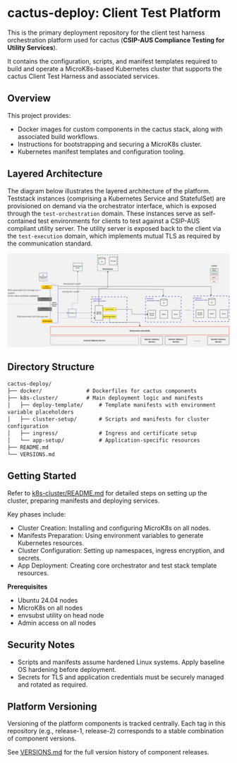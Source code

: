 # cactus-deploy: Client Test Platform

This is the primary deployment repository for the client test harness orchestration platform used for cactus (**CSIP-AUS Compliance Testing for Utility Services**).

It contains the configuration, scripts, and manifest templates required to build and operate a MicroK8s-based Kubernetes cluster that supports the cactus Client Test Harness and associated services.

## Overview

This project provides:
- Docker images for custom components in the cactus stack, along with associated build workflows.
- Instructions for bootstrapping and securing a MicroK8s cluster.
- Kubernetes manifest templates and configuration tooling.

## Layered Architecture

The diagram below illustrates the layered architecture of the platform. Teststack instances (comprising a Kubernetes Service and StatefulSet) are provisioned on demand via the orchestrator interface, which is exposed through the `test-orchestration` domain. These instances serve as self-contained test environments for clients to test against a CSIP-AUS compliant utility server. The utility server is exposed back to the client via the `test-execution` domain, which implements mutual TLS as required by the communication standard.

![Layered Architecture](./layered-architecture.png)

## Directory Structure

```text
cactus-deploy/
├── docker/              # Dockerfiles for cactus components
├── k8s-cluster/         # Main deployment logic and manifests
│   ├── deploy-template/     # Template manifests with environment variable placeholders
│   ├── cluster-setup/       # Scripts and manifests for cluster configuration
│   ├── ingress/             # Ingress and certificate setup
│   └── app-setup/           # Application-specific resources
├── README.md
└── VERSIONS.md
```

## Getting Started
Refer to [k8s-cluster/README.md](./k8s-cluster/README.md) for detailed steps on setting up the cluster, preparing manifests and deploying services.

Key phases include:
- Cluster Creation: Installing and configuring MicroK8s on all nodes.
- Manifests Preparation: Using environment variables to generate Kubernetes resources.
- Cluster Configuration: Setting up namespaces, ingress encryption, and secrets.
- App Deployment: Creating core orchestrator and test stack template resources.

**Prerequisites**
- Ubuntu 24.04 nodes
- MicroK8s on all nodes
- envsubst utility on head node
- Admin access on all nodes

## Security Notes
- Scripts and manifests assume hardened Linux systems. Apply baseline OS hardening before deployment.
- Secrets for TLS and application credentials must be securely managed and rotated as required.

## Platform Versioning
Versioning of the platform components is tracked centrally. Each tag in this repository (e.g., release-1, release-2) corresponds to a stable combination of component versions.

See [VERSIONS.md](./VERSIONS.md) for the full version history of component releases.